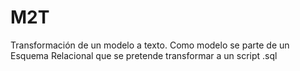 # M2T
Transformación de un modelo a texto. Como modelo se parte de un Esquema Relacional que se pretende transformar a un script .sql
